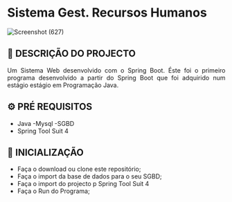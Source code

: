 # Sistema Gest. Recursos Humanos

![Screenshot (627)](https://user-images.githubusercontent.com/36881559/151556799-6777f259-161b-47a9-b57f-8a0de81da0cf.png)

## 📄 DESCRIÇÃO DO PROJECTO 
<p align="justify">Um Sistema Web desenvolvido com o Spring Boot. Éste foi o primeiro programa desenvolvido a partir do Spring Boot que foi adquirido num estágio estágio em Programação Java.</p>

## ⚙ PRÉ REQUISITOS 
- Java
-Mysql
-SGBD
- Spring Tool Suit 4

## 🚀 INICIALIZAÇÃO
- Faça o download ou clone este repositório;
- Faça o import da base de dados para o seu SGBD;
- Faça o import do projecto p Spring Tool Suit 4
- Faça o Run do Programa; 


